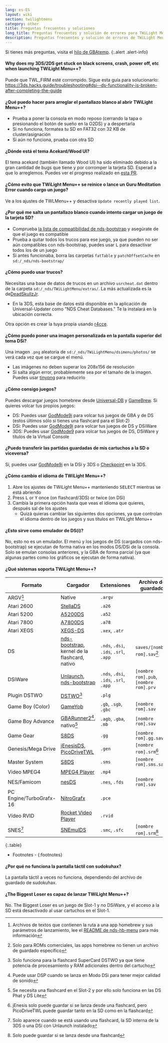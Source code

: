 ```yaml
---
lang: es-ES
layout: wiki
section: twilightmenu
category: other
title: Preguntas frecuentes y soluciones
long_title: Preguntas frecuentes y solución de errores para TWiLight Menu++
description: Preguntas frecuentes y solución de errores de TWiLight Menu++
---
```


Si tienes más preguntas, visita el [hilo de GBAtemp](https://gbatemp.net/threads/ds-i-3ds-twilight-menu-gui-for-ds-i-games-and-ds-i-menu-replacement.472200/).
{:.alert .alert-info}

#### Why does my 3DS/2DS get stuck on black screens, crash, power off, etc when launching TWiLight Menu++?
Puede que TWL_FIRM esté corrompido. Sigue esta guía para solucionarlo: <https://3ds.hacks.guide/troubleshooting#dsi--ds-functionality-is-broken-after-completing-the-guide>

#### ¿Qué puedo hacer para arreglar el pantallazo blanco al abrir TWiLight Menu++?
- Prueba a poner la consola en modo reposo (cerrando la tapa o presionando el botón de sueño en la O2DS) y a despertarla
- Si no funciona, formatea tu SD en FAT32 con 32 KB de cluster/asignación
- Si aún no funciona, prueba con otra SD

#### ¿Dónde está el tema Acekard/Wood UI?
El tema acekard (también llamado Wood UI) ha sido eliminado debido a la gran cantidad de bugs que tiene y por corromper la tarjeta SD. Esperad a que lo arreglemos. Puedes ver el progreso realizado en [esta PR](https://github.com/DS-Homebrew/TWiLightMenu/pull/1109).

#### ¿Cómo evito que TWiLight Menu++ se reinice o lance un Guru Meditation Error cuando cargo un juego?
Ve a los ajustes de TWLMenu++ y desactiva `Update recently played list`.

#### ¿Por qué me salta un pantallazo blanco cuando intento cargar un juego de la tarjeta SD?
- Comprueba [la lista de compatibilidad de nds-bootstrap](https://docs.google.com/spreadsheets/d/1LRTkXOUXraTMjg1eedz_f7b5jiuyMv2x6e_jY_nyHSc/htmlview#gid=0) y asegúrate de que el juego es compatible
- Prueba a quitar todos los trucos para ese juego, ya que pueden no ser aún compatibles con nds-bootstrap, puedes usar <kbd class="l">L</kbd> para desactivar todos los de un juego
- Si antes funcionaba, borra las carpetas `fatTable` y `patchOffsetCache` en `sd:/_nds/nds-bootstrap/`

#### ¿Cómo puedo usar trucos?
Necesitas una base de datos de trucos en un archivo `usrcheat.dat` dentro de la carpeta `sd:/_nds/TWiLightMenu/extras/`. La más actualizada es la de[DeadSkullzJr](https://gbatemp.net/threads/deadskullzjrs-flashcart-cheat-databases.488711/).
- En la 3DS, esta base de datos está disponible en la aplicación de Universal-Updater como "NDS Cheat Databases." Te la instalará en la ubicación correcta.

Otra opción es crear la tuya propia usando [r4cce](http://hp.vector.co.jp/authors/VA013928/soft_en.html).

#### ¿Cómo puedo poner una imagen personalizada en la pantalla superior del tema DSi?
Una imagen `.png` aleatoria de `sd:/_nds/TWiLightMenu/dsimenu/photos/` se verá cada vez que se cargue el menú.

- Las imágenes no deben superar los 208x156 de resolución
- Si salta algún error, probablemente sea por el tamaño de la imagen. Puedes usar [tinypng](https://tinypng.com) para reducirlo

#### ¿Cómo consigo juegos?
Puedes descargar juegos homebrew desde [Universal-DB](https://db.universal-team.net/ds) y [GameBrew](https://www.gamebrew.org/wiki/List_of_all_DS_homebrew#Games). Si quieres volcar tus propios juegos:
- DS: Puedes usar [GodMode9i](https://github.com/DS-Homebrew/GodMode9i/releases) para volcar tus juegos de GBA y de DS (estos últimos sólo si tienes una flashcard para el Slot-2)
- DSi: Puedes usar [GodMode9i](https://github.com/DS-Homebrew/GodMode9i/releases) para volcar tus juegos de DS y DSiWare
- 3DS: Puedes usar [GodMode9](https://github.com/d0k3/GodMode9/releases) para volcar tus juegos de DS, DSiWare y títulos de la Virtual Console

#### ¿Puedo transferir las partidas guardadas de mis cartuchos a la SD o viceversa?
Sí, puedes usar [GodMode9i](https://github.com/DS-Homebrew/GodMode9i/releases) en la DSi y 3DS o [Checkpoint](https://github.com/FlagBrew/Checkpoint/releases) en la 3DS.

#### ¿Cómo cambio el idioma de TWiLight Menu++?
1. Abre los ajustes de TWiLight Menu++ manteniendo <kbd>SELECT</kbd> mientras se está abriendo
1. Press <kbd class="l">L</kbd> or <kbd class="face">Y</kbd> once (on flashcard/3DS) or twice (on DSi)
1. Cambia la primera opción hasta que veas el idioma que quieres, después sal de los ajustes
   - Quizá quieras cambiar las siguientes dos opciones, ya que controlan el idioma dentro de los juegos y sus títulos en TWiLight Menu++

#### ¿Esto sirve como emulador de DS(i)?
No, esto no es un emulador. El menú y los juegos de DS (cargados con nds-bootstrap) se ejecutan de forma nativa en los modos DS/DSi de la consola. Solo se emulan consolas anteriores, y la GBA de forma parcial (ya que algunas partes como los gráficos se ejecutan de forma nativa).

#### ¿Qué sistemas soporta TWiLight Menu++?

| Formato                 | Cargador                                               | Extensiones                            | Archivo de guardado                    |
| ----------------------- | ------------------------------------------------------ | -------------------------------------- | -------------------------------------- |
| ARGV[^1]                | Native                                                 | `.argv`                                |                                        |
| Atari 2600              | [StellaDS][stellads]                                   | `.a26`                                 |                                        |
| Atari 5200              | [A5200DS][a5200ds]                                     | `.a52`                                 |                                        |
| Atari 7800              | [A7800DS][a7800ds]                                     | `.a78`                                 |                                        |
| Atari XEGS              | [XEGS-DS][xegs-ds]                                     | `.xex`, `.atr`                         |                                        |
| DS                      | [nds-bootstrap][ndsbs], kernel de la flashcard, nativo | `.nds`, `.dsi`, `.ids`, `.srl`, `.app` | `saves/[nombre rom].sav`[^2]           |
| DSiWare                 | [Unlaunch][unlaunch], [nds-bootstrap][ndsbs]           | `.nds`, `.dsi`, `.ids`, `.srl`, `.app` | `[nombre rom].pub`, `[nombre rom].prv` |
| Plugin DSTWO            | [DSTWO][dstwo][^3]                                     | `.plg`                                 |                                        |
| Game Boy (Color)        | [GameYob][gameyob]                                     | `.gb`, `.sgb`, `.gbc`                  | `[nombre rom].sav`                     |
| Game Boy Advance        | [GBARunner2][gbarunner2][^4], nativo[^5]               | `.agb`, `.gba`, `.mb`                  | `[nombre rom].sav`                     |
| Game Gear               | [S8DS][s8ds]                                           | `.gg`                                  | `[nombre rom].gg.sav`                  |
| Genesis/Mega Drive      | [jEnesisDS][jenesis], [PicoDriveTWL][pdtwl]            | `.gen`                                 | `[nombre rom].srm`[^6]                 |
| Master System           | [S8DS][s8ds]                                           | `.sms`                                 | `[nombre rom].sms.sav`                 |
| Video MPEG4             | [MPEG4 Player][mpeg4player]                            | `.mp4`                                 |                                        |
| NES/Famicom             | [nesDS][nesds]                                         | `.nes`, `.fds`                         | `[nombre rom].sav`                     |
| PC Engine/TurboGrafx-16 | [NitroGrafx][nitrografx]                               | `.pce`                                 |                                        |
| Vídeo RVID              | [Rocket Video Player][rvidplayer]                      | `.rvid`                                |                                        |
| SNES[^7]                | [SNEmulDS][snemulds]                                   | `.smc`, `.sfc`                         | `[nombre rom].srm`[^8]                 |
{:.table}

- Footnotes -
{:footnotes}

#### ¿Por qué no funciona la pantalla táctil con sudokuhax?
La pantalla táctil a veces no funciona, dependiendo del archivo de guardado de sudokuhax.

#### ¿The Biggest Loser es capaz de lanzar TWiLight Menu++?
No. The Biggest Loser es un juego de Slot-1 y no DSiWare, y el acceso a la SD está desactivado al usar cartuchos en el Slot-1.

[^1]: Archivos de textos que contienen la ruta a una app homebrew y sus parámetros de lanzamiento, lee el [README de nds-hb-menu](https://github.com/devkitPro/nds-hb-menu#passing-arguments) para más información
[^2]: Solo para ROMs comerciales, las apps homebrew no tienen un archivo de guardado específico
[^3]: Solo funciona para la flashcard SuperCard DSTWO ya que tiene potencia de procesamiento y RAM adicionales dentro del cartucho
[^4]: Puede usar DSP cuando se lanza en Modo DSi para tener mejor calidad de sonido
[^5]: Se necesita una flashcard en el Slot-2 y por ello solo funciona en las DS Phat y DS Lite
[^6]: jEnesis solo puede guardar si se lanza desde una flashcard, pero PicoDriveTWL puede guardar tanto en la SD como en la flashcard
[^7]: Solo aparece cuando se está usando una flashcard, la SD interna de la 3DS o una DSi con Unlaunch instalado
[^8]: Solo puede guardar si se lanza desde una flashcard

[a5200ds]: https://github.com/wavemotion-dave/A5200DS
[a7800ds]: https://github.com/wavemotion-dave/A7800DS
[dstwo]: http://eng.supercard.sc
[gameyob]: https://github.com/Drenn1/GameYob
[gbarunner2]: https://github.com/Gericom/GBARunner2
[jenesis]: https://www.gamebrew.org/wiki/JEnesisDS
[mpeg4player]: https://gbatemp.net/threads/544095
[ndsbs]: https://github.com/DS-Homebrew/nds-bootstrap
[nesds]: https://github.com/DS-Homebrew/NesDS
[nitrografx]: https://www.gamebrew.org/wiki/NitroGrafx
[pdtwl]: https://github.com/DS-Homebrew/PicoDriveTWL
[rvidplayer]: https://gbatemp.net/threads/539163
[s8ds]: https://www.gamebrew.org/wiki/S8DS
[snemulds]: https://www.gamebrew.org/wiki/SNEmulDS
[stellads]: https://github.com/wavemotion-dave/StellaDS
[unlaunch]: https://problemkaputt.de/unlaunch.htm
[xegs-ds]: https://github.com/wavemotion-dave/XEGS-DS
